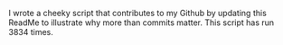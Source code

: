 I wrote a cheeky script that contributes to my Github by updating this ReadMe to illustrate why more than commits matter. This script has run 3834 times.